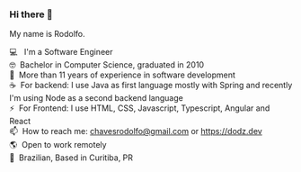 ### Hi there 👋

My name is Rodolfo.

💻 &nbsp; I'm a Software Engineer <br/>
🤓&nbsp; Bachelor in Computer Science, graduated in 2010 <br/>
🦖&nbsp; More than 11 years of experience in software development <br/>
☕&nbsp; For backend: I use Java as first language mostly with Spring and recently I'm using Node as a second backend language <br/>
⚡&nbsp; For Frontend: I use HTML, CSS, Javascript, Typescript, Angular and React <br/>
📫&nbsp; How to reach me: chavesrodolfo@gmail.com or https://dodz.dev <br/>
🌎&nbsp; Open to work remotely <br/>
🏡&nbsp; Brazilian, Based in Curitiba, PR <br/>
